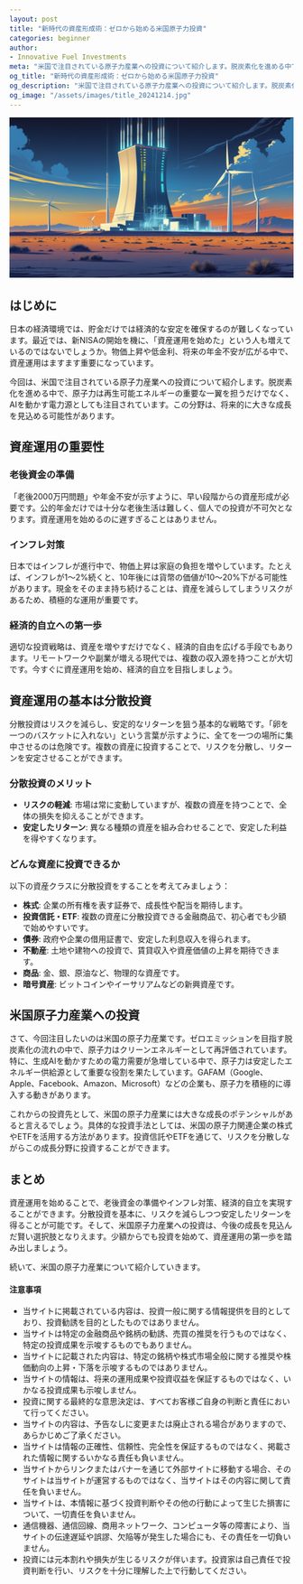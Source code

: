 ```yaml
---
layout: post
title: "新時代の資産形成術：ゼロから始める米国原子力投資"
categories: beginner
author:
- Innovative Fuel Investments
meta: "米国で注目されている原子力産業への投資について紹介します。脱炭素化を進める中で、原子力は再生可能エネルギーの重要な一翼を担うだけでなく、AIを動かす電力源としても注目されています。この分野は、将来的に大きな成長を見込める可能性があります。"
og_title: "新時代の資産形成術：ゼロから始める米国原子力投資"
og_description: "米国で注目されている原子力産業への投資について紹介します。脱炭素化を進める中で、原子力は再生可能エネルギーの重要な一翼を担うだけでなく、AIを動かす電力源としても注目されています。この分野は、将来的に大きな成長を見込める可能性があります。"
og_image: "/assets/images/title_20241214.jpg"
---
```


![Title Image](/assets/images/title_20241214.jpg)

## はじめに
日本の経済環境では、貯金だけでは経済的な安定を確保するのが難しくなっています。最近では、新NISAの開始を機に、「資産運用を始めた」という人も増えているのではないでしょうか。物価上昇や低金利、将来の年金不安が広がる中で、資産運用はますます重要になっています。

今回は、米国で注目されている原子力産業への投資について紹介します。脱炭素化を進める中で、原子力は再生可能エネルギーの重要な一翼を担うだけでなく、AIを動かす電力源としても注目されています。この分野は、将来的に大きな成長を見込める可能性があります。

## 資産運用の重要性

### 老後資金の準備
「老後2000万円問題」や年金不安が示すように、早い段階からの資産形成が必要です。公的年金だけでは十分な老後生活は難しく、個人での投資が不可欠となります。資産運用を始めるのに遅すぎることはありません。

### インフレ対策
日本ではインフレが進行中で、物価上昇は家庭の負担を増やしています。たとえば、インフレが1〜2%続くと、10年後には貨幣の価値が10〜20%下がる可能性があります。現金をそのまま持ち続けることは、資産を減らしてしまうリスクがあるため、積極的な運用が重要です。

### 経済的自立への第一歩
適切な投資戦略は、資産を増やすだけでなく、経済的自由を広げる手段でもあります。リモートワークや副業が増える現代では、複数の収入源を持つことが大切です。今すぐに資産運用を始め、経済的自立を目指しましょう。

## 資産運用の基本は分散投資
分散投資はリスクを減らし、安定的なリターンを狙う基本的な戦略です。「卵を一つのバスケットに入れない」という言葉が示すように、全てを一つの場所に集中させるのは危険です。複数の資産に投資することで、リスクを分散し、リターンを安定させることができます。

### 分散投資のメリット
- **リスクの軽減**: 市場は常に変動していますが、複数の資産を持つことで、全体の損失を抑えることができます。
- **安定したリターン**: 異なる種類の資産を組み合わせることで、安定した利益を得やすくなります。

### どんな資産に投資できるか
以下の資産クラスに分散投資をすることを考えてみましょう：
- **株式**: 企業の所有権を表す証券で、成長性や配当を期待します。
- **投資信託・ETF**: 複数の資産に分散投資できる金融商品で、初心者でも少額で始めやすいです。
- **債券**: 政府や企業の借用証書で、安定した利息収入を得られます。
- **不動産**: 土地や建物への投資で、賃貸収入や資産価値の上昇を期待できます。
- **商品**: 金、銀、原油など、物理的な資産です。
- **暗号資産**: ビットコインやイーサリアムなどの新興資産です。

## 米国原子力産業への投資

さて、今回注目したいのは米国の原子力産業です。ゼロエミッションを目指す脱炭素化の流れの中で、原子力はクリーンエネルギーとして再評価されています。特に、生成AIを動かすための電力需要が急増している中で、原子力は安定したエネルギー供給源として重要な役割を果たしています。GAFAM（Google、Apple、Facebook、Amazon、Microsoft）などの企業も、原子力を積極的に導入する動きがあります。

これからの投資先として、米国の原子力産業には大きな成長のポテンシャルがあると言えるでしょう。具体的な投資手法としては、米国の原子力関連企業の株式やETFを活用する方法があります。投資信託やETFを通じて、リスクを分散しながらこの成長分野に投資することができます。

## まとめ
資産運用を始めることで、老後資金の準備やインフレ対策、経済的自立を実現することができます。分散投資を基本に、リスクを減らしつつ安定したリターンを得ることが可能です。そして、米国原子力産業への投資は、今後の成長を見込んだ賢い選択肢となりえます。少額からでも投資を始めて、資産運用の第一歩を踏み出しましょう。

続いて、米国の原子力産業について紹介していきます。

#### 注意事項
- 当サイトに掲載されている内容は、投資一般に関する情報提供を目的としており、投資勧誘を目的としたものではありません。
- 当サイトは特定の金融商品や銘柄の勧誘、売買の推奨を行うものではなく、特定の投資成果を示唆するものでもありません。
- 当サイトに記載された内容は、特定の銘柄や株式市場全般に関する推奨や株価動向の上昇・下落を示唆するものではありません。
- 当サイトの情報は、将来の運用成果や投資収益を保証するものではなく、いかなる投資成果も示唆しません。
- 投資に関する最終的な意思決定は、すべてお客様ご自身の判断と責任において行ってください。
- 当サイトの内容は、予告なしに変更または廃止される場合がありますので、あらかじめご了承ください。
- 当サイトは情報の正確性、信頼性、完全性を保証するものではなく、掲載された情報に関するいかなる責任も負いません。
- 当サイトからリンクまたはバナーを通じて外部サイトに移動する場合、そのサイトは当サイトが運営するものではなく、当サイトはその内容に関して責任を負いません。
- 当サイトは、本情報に基づく投資判断やその他の行動によって生じた損害について、一切責任を負いません。
- 通信機器、通信回線、商用ネットワーク、コンピュータ等の障害により、当サイトの伝達遅延や誤謬、欠陥等が発生した場合にも、その責任を一切負いません。
- 投資には元本割れや損失が生じるリスクが伴います。投資家は自己責任で投資判断を行い、リスクを十分に理解した上で行動してください。
